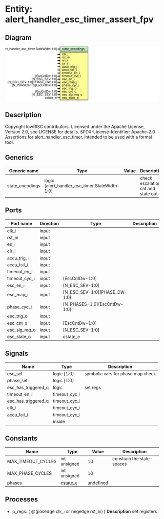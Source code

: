 # Entity: alert_handler_esc_timer_assert_fpv

## Diagram

![Diagram](alert_handler_esc_timer_assert_fpv.svg "Diagram")
## Description

Copyright lowRISC contributors.
 Licensed under the Apache License, Version 2.0, see LICENSE for details.
 SPDX-License-Identifier: Apache-2.0
 Assertions for alert_handler_esc_timer.
 Intended to be used with a formal tool.
 
## Generics

| Generic name    | Type                                           | Value | Description                         |
| --------------- | ---------------------------------------------- | ----- | ----------------------------------- |
| state_encodings | logic [alert_handler_esc_timer.StateWidth-1:0] |       | check escalation cnt and state out  |
## Ports

| Port name     | Direction | Type                          | Description |
| ------------- | --------- | ----------------------------- | ----------- |
| clk_i         | input     |                               |             |
| rst_ni        | input     |                               |             |
| en_i          | input     |                               |             |
| clr_i         | input     |                               |             |
| accu_trig_i   | input     |                               |             |
| accu_fail_i   | input     |                               |             |
| timeout_en_i  | input     |                               |             |
| timeout_cyc_i | input     | [EscCntDw-1:0]                |             |
| esc_en_i      | input     | [N_ESC_SEV-1:0]               |             |
| esc_map_i     | input     | [N_ESC_SEV-1:0][PHASE_DW-1:0] |             |
| phase_cyc_i   | input     | [N_PHASES-1:0][EscCntDw-1:0]  |             |
| esc_trig_o    | input     |                               |             |
| esc_cnt_o     | input     | [EscCntDw-1:0]                |             |
| esc_sig_req_o | input     | [N_ESC_SEV-1:0]               |             |
| esc_state_o   | input     | cstate_e                      |             |
## Signals

| Name                | Type          | Description                        |
| ------------------- | ------------- | ---------------------------------- |
| esc_sel             | logic [1:0]   | symbolic vars for phase map check  |
| phase_sel           | logic [1:0]   |                                    |
| esc_has_triggered_q | logic         | set regs                           |
| timeout_en_i        | timeout_cyc_i |                                    |
| esc_has_triggered_q | timeout_cyc_i |                                    |
| clk_i               | timeout_cyc_i |                                    |
| accu_fail_i         | timeout_cyc_i |                                    |
|                     | inside        |                                    |
## Constants

| Name               | Type         | Value     | Description                 |
| ------------------ | ------------ | --------- | --------------------------- |
| MAX_TIMEOUT_CYCLES | int unsigned | 10        | constrain the state-spaces  |
| MAX_PHASE_CYCLES   | int unsigned | 10        |                             |
| phases             | cstate_e     | undefined |                             |
## Processes
- p_regs: ( @(posedge clk_i or negedge rst_ni) )
**Description**
set registers


